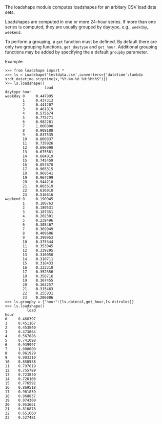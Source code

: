 The loadshape module computes loadshapes for an arbitary CSV load data sets.

Loadshapes are computed in one or more 24-hour series.  If more than one
series is computed, they are usually grouped by daytype, e.g., `weekday`,
`weekend`.

To perform a grouping, a `get` function must be defined. By default there are
only two grouping functions, `get_daytype` and `get_hour`.  Additional grouping
functions may be added by specifying the a default `groupby` parameter.

Example:

~~~
>>> from loadshape import *
>>> ls = Loadshape('testdata.csv',converters={'datetime':lambda x:dt.datetime.strptime(x,"%Y-%m-%d %H:%M:%S")})
>>> ls.loadshape()
                  load
daytype hour          
weekday 0     0.447995
        1     0.437313
        2     0.441207
        3     0.461819
        4     0.575674
        5     0.775771
        6     0.982281
        7     1.000000
        8     0.908188
        9     0.837535
        10    0.800837
        11    0.739926
        12    0.696098
        13    0.675561
        14    0.684019
        15    0.745459
        16    0.857878
        17    0.965315
        18    0.968541
        19    0.967299
        20    0.944210
        21    0.803619
        22    0.636910
        23    0.516616
weekend 0     0.190945
        1     0.180763
        2     0.180531
        3     0.187351
        4     0.202301
        5     0.239496
        6     0.305467
        7     0.369949
        8     0.409606
        9     0.399953
        10    0.375344
        11    0.353045
        12    0.339295
        13    0.316050
        14    0.310711
        15    0.318433
        16    0.333318
        17    0.352356
        18    0.358716
        19    0.367455
        20    0.362257
        21    0.315463
        22    0.255831
        23    0.206006
>>> ls.groupby = {"hour":[ls.datecol,get_hour,ls.dstrules]}
>>> ls.loadshape()
          load
hour          
0     0.466397
1     0.451167
2     0.453840
3     0.473864
4     0.567886
5     0.741098
6     0.939997
7     1.000000
8     0.961929
9     0.903310
10    0.858558
11    0.797819
12    0.755789
13    0.723830
14    0.726108
15    0.776592
16    0.869518
17    0.961839
18    0.968837
19    0.974309
20    0.953661
21    0.816878
22    0.651660
23    0.527481
~~~